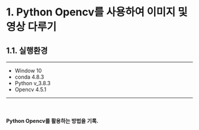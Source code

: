 # 1. **Python Opencv를 사용하여 이미지 및 영상 다루기**

##  1.1. 실행환경
---
- Window 10
- conda 4.8.3
- Python v_3.8.3      
- Opencv 4.5.1
---

&nbsp;
#### Python Opencv를 활용하는 방법을 기록.
